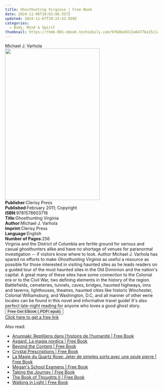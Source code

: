 ```yaml
---
title: Ghosthunting Virginia | Free Book
date: 2024-11-06T19:03:08.557Z
updated: 2024-11-07T19:23:43.939Z
categories:
  - Body, Mind & Spirit
thumbnail: https://thmb-001-ebook.techidaily.com/97b8be8313a6477ba15c14837d235994536275635d53424d99b28407d0ab2a01.jpg
---
```

<main id="book-container">
  <div class="flex flex-col">
    <div class="book-brief flex-1 py-6 px-4 sm:p-6 md:py-10 md:px-8">
      <!-- brief-->
      <div class="book-brief-main">Michael J. Varhola</div>
    </div>
    <div
      class="book-meta-info flex-1 grid gap-4 col-start-1 col-end-3 row-start-1 sm:mb-6 sm:grid-cols-4 lg:gap-6 lg:col-start-2 lg:row-end-6 lg:row-span-6 lg:mb-0"
    >
      <div
        class="book-meta-info-left place-content-center mt-4 p-4 text-sm leading-6 col-start-2 col-span-2 dark:text-slate-400"
      >
        <img
          class="w-full h-500 object-cover rounded-lg sm:h-255 sm:col-span-2 lg:col-span-full"
          src="https://img-001-ebook.techidaily.com/f1fbc062bdb4be8839ac8850565205860887cd7cd3b2dbd1a27f2f3d1e1c19e1.jpg"
          alt=""
          width="312"
          height="500"
        />
      </div>
      <div
        class="book-meta-info-right mt-2 col-start-1 row-start-2 col-span-3 self-center"
      >
        <!-- meta data  -->
        <div class="flex flex-col px-4 md:px-8">
          <div class="flex-1">
            <strong>Publisher</strong>:<span class="px-2">Clerisy Press</span>
          </div>
          <div class="flex-1">
            <strong>Published</strong>:<span class="px-2"
              >February 2011; Copyright</span
            >
          </div>
          <div class="flex-1">
            <strong>ISBN</strong>:<span class="px-2">9781578603718</span>
          </div>
          <div class="flex-1">
            <strong>Title</strong>:<span class="px-2"
              >Ghosthunting Virginia</span
            >
          </div>
          <div class="flex-1">
            <strong>Author</strong>:<span class="px-2">Michael J. Varhola</span>
          </div>
          <div class="flex-1">
            <strong>Imprint</strong>:<span class="px-2">Clerisy Press</span>
          </div>
          <div class="flex-1">
            <strong>Language</strong>:<span class="px-2">English</span>
          </div>
          <div class="flex-1">
            <strong>Number of Pages</strong>:<span class="px-2">256</span>
          </div>
        </div>
      </div>
    </div>
    <div class="book-description flex-1 py-6 px-4 sm:p-6 md:py-10 md:px-8">
      <div class="book-description-main">
        <div accordion-content="" id="description">
          Virginia and the District of Columbia are fertile ground for serious
          and casual ghosthunters alike and have no shortage of venues for
          paranormal investigation -- if visitors know where to look. Author
          Michael J. Varhola has spared no efforts to make
          <i>Ghosthunting Virginia</i> as useful a resource as possible for
          those interested in visiting haunted sites as he leads readers on a
          guided tour of the most haunted sites in the Old Dominion and the
          nation's capital. A great many of these sites have some connection to
          the Colonial era or to the Civil War, two defining elements in the
          history of the region. Battlefields, cemeteries, tunnels, caves,
          bridges, haunted highways, inns and taverns, lighthouses, theatres,
          haunted cities like historic Winchester, Colonial Williamsburg, and
          Washington, D.C, and all manner of other eerie locales can be found in
          this novel and informative travel guide! It's also perfect late-night
          reading for anyone who loves a good ghost story.
        </div>
      </div>
    </div>
    <div class="book-excerpts flex-1 py-6 px-4 sm:p-6 md:py-10 md:px-8"></div>
    <div
      class="book-about-author flex-1 py-6 px-4 sm:p-6 md:py-10 md:px-8"
    ></div>
    <div class="book-free-get flex-1 py-6 px-4 sm:p-6 md:py-10 md:px-8">
      <button
        id="btn-free-get"
        class="bg-blue-500 hover:bg-blue-700 text-white font-bold py-2 px-4 rounded"
      >
        Free Get EBook (.PDF/.epub)
      </button>
      <div id="countdown-display" class="px-2 text-lg mt-2"></div>
      <a
        id="free-link"
        class="hidden bg-blue-500 hover:bg-blue-700 text-white font-bold py-2 px-4 rounded"
        href="https://www.ebooks.com/en-us/book/96377493/ghosthunting-virginia/michael-j-varhola/"
        target="_blank"
        >Click here to get a free link</a
      >
    </div>
    <script>
      let countdownTime = 0;
      let countdownInterval = null;
      document
        .getElementById('btn-free-get')
        .addEventListener('click', startCountdown);
      function startCountdown() {
        countdownTime = new Date().getTime() + 60000 * 3;
        countdownInterval = setInterval(updateCountdown, 1000);
        document.getElementById('btn-free-get').disabled = true;
        document
          .getElementById('btn-free-get')
          .classList.add('bg-gray-500', 'cursor-not-allowed');
      }
      function updateCountdown() {
        let currentTime = new Date().getTime();
        let timeLeft = countdownTime - currentTime;
        let secondsLeft = Math.floor(timeLeft / 1000);
        document.getElementById('countdown-display').innerHTML =
          `Remaining time: ${secondsLeft} seconds.`;
        if (secondsLeft <= 0) {
          clearInterval(countdownInterval);
          document.getElementById('btn-free-get').classList.add('hidden');
          document.getElementById('free-link').classList.remove('hidden');
          document.getElementById('countdown-display').innerHTML = '';
        }
      }
    </script>
  </div>
</main>

<ins class="adsbygoogle"
      style="display:block"
      data-ad-client="ca-pub-7571918770474297"
      data-ad-slot="8358498916"
      data-ad-format="auto"
      data-full-width-responsive="true"></ins>
    

<span class="atpl-alsoreadstyle">Also read:</span>
<div><ul>
<li><a href="https://novels-ebooks.techidaily.com/209748825-9781071500682-anunnaki-reptiliens-dans-lhistoire-de-lhumanite/"><u>Anunnaki: Reptiliens dans l’histoire de l’humanité | Free Book</u></a></li>
<li><a href="https://novels-ebooks.techidaily.com/209748832-9781547594337-asgard-la-magia-nordica/"><u>Asgard. La magia nordica | Free Book</u></a></li>
<li><a href="https://novels-ebooks.techidaily.com/209746254-9781506263151-beyond-the-content/"><u>Beyond the Content | Free Book</u></a></li>
<li><a href="https://novels-ebooks.techidaily.com/209746416-9781789040531-crystal-prescriptions/"><u>Crystal Prescriptions | Free Book</u></a></li>
<li><a href="https://novels-ebooks.techidaily.com/209748830-9781547595051-la-magie-du-quartz-rose-jeter-de-simples-sorts-avec-une-seule-pierre/"><u>La Magie du Quartz Rose: Jeter de simples sorts avec une seule pierre | Free Book</u></a></li>
<li><a href="https://novels-ebooks.techidaily.com/209748864-9781547595402-megans-school-examens/"><u>Megan's School Examens | Free Book</u></a></li>
<li><a href="https://novels-ebooks.techidaily.com/209748262-9781743486863-taking-the-journey/"><u>Taking the Journey | Free Book</u></a></li>
<li><a href="https://novels-ebooks.techidaily.com/209748778-9781071501030-the-book-of-thoughts-ii/"><u>The Book of Thoughts II | Free Book</u></a></li>
<li><a href="https://novels-ebooks.techidaily.com/209748329-9781742288703-walking-in-light/"><u>Walking in Light | Free Book</u></a></li>
</ul></div>

